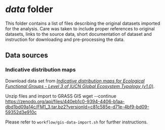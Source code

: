 # *data* folder

This folder contains a list of files describing the original datasets imported for the analysis. Care was taken to include proper references to original datasets, links to the source data, short documentation of dataset and instruction for downloading and pre-processing the data.

## Data sources

### Indicative distribution maps
Download data set from *[Indicative distribution maps for Ecological Functional Groups - Level 3 of IUCN Global Ecosystem Typology (v1.0)](10.5281/zenodo.3517270)*.

Unzip files and import to GRASS GIS
wget --continue https://zenodo.org/api/files/440eb1c0-9394-4406-b1aa-dbd1bd09a14c/FM1_3.tar.bz2?versionId=c81c585e-d71e-4bf9-bd09-59352d3e910c

Please refer to `workflow/gis-data-import.sh` for further instructions.
